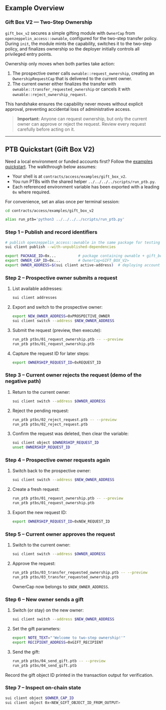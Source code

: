 ## Example Overview

### Gift Box V2 — Two-Step Ownership

`gift_box_v2` secures a simple gifting module with `OwnerCap` from `openzeppelin_access::ownable`, configured for the two-step transfer policy. During `init`, the module mints the capability, switches it to the two-step policy, and finalizes ownership so the deployer initially controls all privileged entry points.

Ownership only moves when both parties take action:

1. The prospective owner calls `ownable::request_ownership`, creating an `OwnershipRequestCap` that is delivered to the current owner.
2. The current owner either finalizes the transfer with `ownable::transfer_requested_ownership` or cancels it with `ownable::reject_ownership_request`.

This handshake ensures the capability never moves without explicit approval, preventing accidental loss of administrative access.

> **Important:** Anyone can request ownership, but only the current owner can approve or reject the request. Review every request carefully before acting on it.

---

## PTB Quickstart (Gift Box V2)

Need a local environment or funded accounts first? Follow the [examples quickstart](../../../EXAMPLES.md#quickstart-localnet-setup). The walkthrough below assumes:

- Your shell is at `contracts/access/examples/gift_box_v2`.
- You run PTBs with the shared helper `../../../../scripts/run_ptb.py`.
- Each referenced environment variable has been exported with a leading `0x` where required.

For convenience, set an alias once per terminal session:

```bash
cd contracts/access/examples/gift_box_v2

alias run_ptb='python3 ../../../../scripts/run_ptb.py'
```

### Step 1 – Publish and record identifiers

```bash
# publish openzeppelin_access::ownable in the same package for testing purposes
sui client publish --with-unpublished-dependencies

export PACKAGE_ID=0x...          # package containing ownable + gift_box_v2
export OWNER_CAP_ID=0x...        # OwnerCap<GIFT_BOX_V2>
export OWNER_ADDRESS=$(sui client active-address)  # deploying account
```

### Step 2 – Prospective owner submits a request

1. List available addresses:
   ```bash
   sui client addresses
   ```
2. Export and switch to the prospective owner:
   ```bash
   export NEW_OWNER_ADDRESS=0xPROSPECTIVE_OWNER
   sui client switch --address $NEW_OWNER_ADDRESS
   ```
3. Submit the request (preview, then execute):
   ```bash
   run_ptb ptbs/01_request_ownership.ptb -- --preview
   run_ptb ptbs/01_request_ownership.ptb
   ```
4. Capture the request ID for later steps:
   ```bash
   export OWNERSHIP_REQUEST_ID=0xREQUEST_ID
   ```

### Step 3 – Current owner rejects the request (demo of the negative path)

1. Return to the current owner:
   ```bash
   sui client switch --address $OWNER_ADDRESS
   ```
2. Reject the pending request:
   ```bash
   run_ptb ptbs/02_reject_request.ptb -- --preview
   run_ptb ptbs/02_reject_request.ptb
   ```
3. Confirm the request was deleted, then clear the variable:
   ```bash
   sui client object $OWNERSHIP_REQUEST_ID
   unset OWNERSHIP_REQUEST_ID
   ```

### Step 4 – Prospective owner requests again

1. Switch back to the prospective owner:
   ```bash
   sui client switch --address $NEW_OWNER_ADDRESS
   ```
2. Create a fresh request:
   ```bash
   run_ptb ptbs/01_request_ownership.ptb -- --preview
   run_ptb ptbs/01_request_ownership.ptb
   ```
3. Export the new request ID:
   ```bash
   export OWNERSHIP_REQUEST_ID=0xNEW_REQUEST_ID
   ```

### Step 5 – Current owner approves the request

1. Switch to the current owner:
   ```bash
   sui client switch --address $OWNER_ADDRESS
   ```
2. Approve the request:
   ```bash
   run_ptb ptbs/03_transfer_requested_ownership.ptb -- --preview
   run_ptb ptbs/03_transfer_requested_ownership.ptb
   ```
   OwnerCap now belongs to `$NEW_OWNER_ADDRESS`.

### Step 6 – New owner sends a gift

1. Switch (or stay) on the new owner:
   ```bash
   sui client switch --address $NEW_OWNER_ADDRESS
   ```
2. Set the gift parameters:
   ```bash
   export NOTE_TEXT="'Welcome to two-step ownership!'"
   export RECIPIENT_ADDRESS=0xGIFT_RECIPIENT
   ```
3. Send the gift:
   ```bash
   run_ptb ptbs/04_send_gift.ptb -- --preview
   run_ptb ptbs/04_send_gift.ptb
   ```

Record the gift object ID printed in the transaction output for verification.

### Step 7 – Inspect on-chain state

```bash
sui client object $OWNER_CAP_ID
sui client object 0x<NEW_GIFT_OBJECT_ID_FROM_OUTPUT>
```
